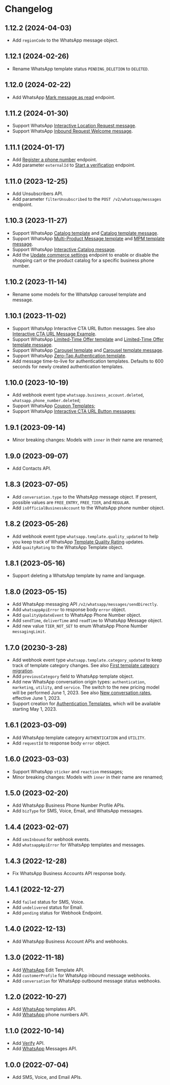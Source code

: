 # Changelog

## 1.12.2 (2024-04-03)

- Add `regionCode` to the WhatsApp message object.

## 1.12.1 (2024-02-26)

- Rename WhatsApp template status `PENDING_DELETION` to `DELETED`.

## 1.12.0 (2024-02-22)

- Add WhatsApp [Mark message as read](https://docs.ycloud.com/reference/whatsapp_inbound_message-mark-as-read) endpoint.

## 1.11.2 (2024-01-30)

- Support
  WhatsApp [Interactive Location Request message](https://docs.ycloud.com/reference/whatsapp-messaging-examples#interactive-location-request-message).
- Support
  WhatsApp [Inbound Request Welcome message](https://docs.ycloud.com/reference/whatsapp-inbound-message-webhook-examples#inbound-request-welcome-message).

## 1.11.1 (2024-01-17)

- Add [Register a phone number](https://docs.ycloud.com/reference/whatsapp_phone_number-register)
  endpoint.
- Add parameter `externalId`
  to [Start a verification](https://docs.ycloud.com/reference/verification-send) endpoint.

## 1.11.0 (2023-12-25)

- Add Unsubscribers API.
- Add parameter `filterUnsubscribed` to the `POST /v2/whatsapp/messages` endpoint.

## 1.10.3 (2023-11-27)

- Support
  WhatsApp [Catalog template](https://docs.ycloud.com/reference/whatsapp-template-creation-examples#catalog-template)
  and [Catalog template message](https://docs.ycloud.com/reference/whatsapp-messaging-examples#catalog-template-message).
- Support
  WhatsApp [Multi-Product Message template](https://docs.ycloud.com/reference/whatsapp-template-creation-examples#multi-product-message-template)
  and [MPM template message](https://docs.ycloud.com/reference/whatsapp-messaging-examples#mpm-template-message).
- Support
  WhatsApp [Interactive Catalog message](https://docs.ycloud.com/reference/whatsapp-messaging-examples#interactive-catalog-message).
- Add
  the [Update commerce settings](https://docs.ycloud.com/reference/whatsapp_phone_number-update-commerce-settings)
  endpoint to enable or disable the shopping cart or the product catalog for a specific business
  phone number.

## 1.10.2 (2023-11-14)

- Rename some models for the WhatsApp carousel template and message.

## 1.10.1 (2023-11-02)

- Support WhatsApp Interactive CTA URL Button messages. See
  also [Interactive CTA URL Message Example](https://docs.ycloud.com/reference/whatsapp-messaging-examples#interactive-cta-url-message).
- Support
  WhatsApp [Limited-Time Offer template](https://docs.ycloud.com/reference/whatsapp-template-creation-examples#limited-time-offer-template)
  and [Limited-Time Offer template message](https://docs.ycloud.com/reference/whatsapp-messaging-examples#limited-time-offer-template-message).
- Support
  WhatsApp [Carousel template](https://docs.ycloud.com/reference/whatsapp-template-creation-examples#carousel-template)
  and [Carousel template message](https://docs.ycloud.com/reference/whatsapp-messaging-examples#carousel-template-message).
- Support
  WhatsApp [Zero-Tap Authentication template](https://docs.ycloud.com/reference/whatsapp-template-creation-examples#zero-tap-authentication-template).
- Add message time-to-live for authentication templates. Defaults to 600 seconds for newly created
  authentication templates.

## 1.10.0 (2023-10-19)

- Add webhook event type `whatsapp.business_account.deleted`, `whatsapp.phone_number.deleted`;
- Support
  WhatsApp [Coupon Templates](https://docs.ycloud.com/reference/whatsapp-template-creation-examples#marketing-template-with-copy-code-button);
- Support
  WhatsApp [Interactive CTA URL Button messages](https://docs.ycloud.com/reference/whatsapp-messaging-examples#interactive-cta-url-message);

## 1.9.1 (2023-09-14)

- Minor breaking changes: Models with `inner` in their name are renamed;

## 1.9.0 (2023-09-07)

- Add Contacts API.

## 1.8.3 (2023-07-05)

- Add `conversation.type` to the WhatsApp message object. If present, possible values
  are `FREE_ENTRY`, `FREE_TIER`, and `REGULAR`.
- Add `isOfficialBusinessAccount` to the WhatsApp phone number object.

## 1.8.2 (2023-05-26)

- Add webhook event type `whatsapp.template.quality_updated` to help you keep track of
  WhatsApp [Template Quality Rating](https://developers.facebook.com/docs/whatsapp/message-templates/guidelines/#quality-rating)
  updates.
- Add `quaityRating` to the WhatsApp Template object.

## 1.8.1 (2023-05-16)

- Support deleting a WhatsApp template by name and language.

## 1.8.0 (2023-05-15)

- Add WhatsApp messaging API `/v2/whatsapp/messages/sendDirectly`.
- Add `whatsappApiError` to response body `error` object.
- Add `qualityUpdateEvent` to WhatsApp Phone Number object.
- Add `sendTime`, `deliverTime` and `readTime` to WhatsApp Message object.
- Add new value `TIER_NOT_SET` to enum WhatsApp Phone Number `messagingLimit`.

## 1.7.0 (20230-3-28)

- Add webhook event type `whatsapp.template.category_updated` to keep track of template category
  changes. See
  also [First template category migration](https://developers.facebook.com/docs/whatsapp/updates-to-pricing/launch-timeline#first-template-category-migration).
- Add `previousCategory` field to WhatsApp template object.
- Add new WhatsApp conversation origin types: `authentication`, `marketing`, `utility`,
  and `service`. The switch to the new pricing model will be performed June 1, 2023. See
  also [New conversation rates](https://developers.facebook.com/docs/whatsapp/updates-to-pricing/launch-timeline#new-conversation-rates),
  effective June 1, 2023.
- Support creation
  for [Authentication Templates](https://developers.facebook.com/docs/whatsapp/business-management-api/authentication-templates),
  which will be available starting May 1, 2023.

## 1.6.1 (2023-03-09)

- Add WhatsApp template category `AUTHENTICATION` and `UTILITY`.
- Add `requestId` to response body `error` object.

## 1.6.0 (2023-03-03)

- Support WhatsApp `sticker` and `reaction` messages;
- Minor breaking changes: Models with `inner` in their name are renamed;

## 1.5.0 (2023-02-20)

- Add WhatsApp Business Phone Number Profile APIs.
- Add `bizType` for SMS, Voice, Email, and WhatsApp messages.

## 1.4.4 (2023-02-07)

- Add `smsInbound` for webhook events.
- Add `whatsappApiError` for WhatsApp templates and messages.

## 1.4.3 (2022-12-28)

- Fix WhatsApp Business Accounts API response body.

## 1.4.1 (2022-12-27)

- Add `failed` status for SMS, Voice.
- Add `undelivered` status for Email.
- Add `pending` status for Webhook Endpoint.

## 1.4.0 (2022-12-13)

- Add WhatsApp Business Account APIs and webhooks.

## 1.3.0 (2022-11-18)

- Add [WhatsApp](https://www.ycloud.com/whatsapp) Edit Template API.
- Add `customerProfile` for WhatsApp inbound message webhooks.
- Add `conversation` for WhatsApp outbound message status webhooks.

## 1.2.0 (2022-10-27)

- Add [WhatsApp](https://www.ycloud.com/whatsapp) templates API.
- Add [WhatsApp](https://www.ycloud.com/whatsapp) phone numbers API.

## 1.1.0 (2022-10-14)

- Add [Verify](https://www.ycloud.com/verify) API.
- Add [WhatsApp](https://www.ycloud.com/whatsapp) Messages API.

## 1.0.0 (2022-07-04)

- Add SMS, Voice, and Email APIs.
